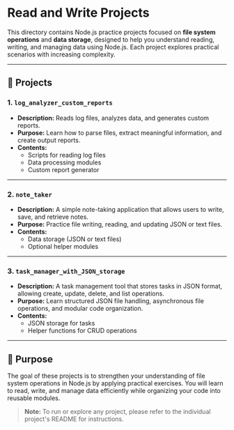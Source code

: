 # Read and Write Projects

This directory contains Node.js practice projects focused on **file system operations** and **data storage**, designed to help you understand reading, writing, and managing data using Node.js. Each project explores practical scenarios with increasing complexity.

---

## 📂 Projects

### 1. `log_analyzer_custom_reports`
- **Description:** Reads log files, analyzes data, and generates custom reports.  
- **Purpose:** Learn how to parse files, extract meaningful information, and create output reports.  
- **Contents:** 
  - Scripts for reading log files
  - Data processing modules
  - Custom report generator  

---

### 2. `note_taker`
- **Description:** A simple note-taking application that allows users to write, save, and retrieve notes.  
- **Purpose:** Practice file writing, reading, and updating JSON or text files.  
- **Contents:** 
  - Data storage (JSON or text files)
  - Optional helper modules  

---

### 3. `task_manager_with_JSON_storage`
- **Description:** A task management tool that stores tasks in JSON format, allowing create, update, delete, and list operations.  
- **Purpose:** Learn structured JSON file handling, asynchronous file operations, and modular code organization.  
- **Contents:** 
  - JSON storage for tasks
  - Helper functions for CRUD operations  

---

## 🎯 Purpose

The goal of these projects is to strengthen your understanding of file system operations in Node.js by applying practical exercises. You will learn to read, write, and manage data efficiently while organizing your code into reusable modules.

> **Note:** To run or explore any project, please refer to the individual project's README for instructions.
